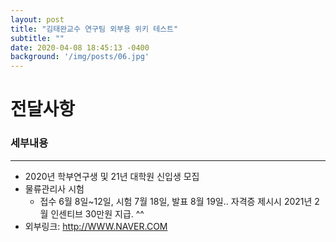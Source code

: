 ```yaml
---
layout: post
title: "김태완교수 연구팀 외부용 위키 테스트"
subtitle: ""
date: 2020-04-08 18:45:13 -0400
background: '/img/posts/06.jpg'
---
```


# 전달사항

### 세부내용 
---
* 2020년 학부연구생 및 21년 대학원 신입생 모집
* 물류관리사 시험 
  * 접수 6월 8일~12일, 시험 7월 18일, 발표 8월 19일.. 자격증 제시시 2021년 2월 인센티브 30만원 지급. ^^
* 외부링크: <http://WWW.NAVER.COM>
